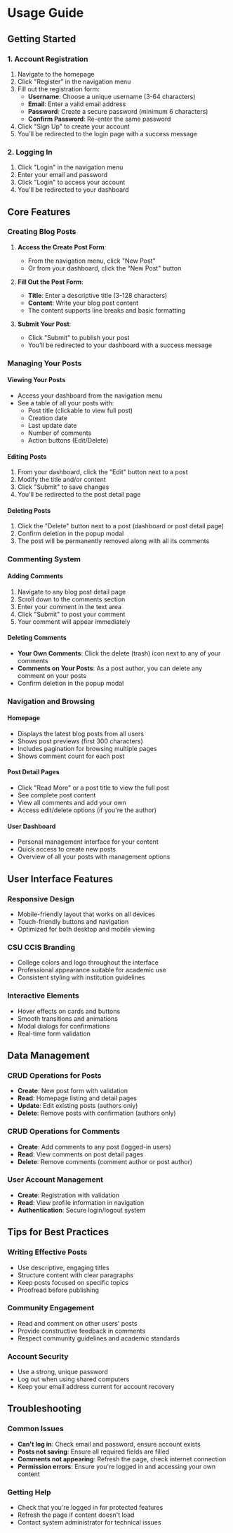 # Usage Guide

## Getting Started

### 1. Account Registration
1. Navigate to the homepage
2. Click "Register" in the navigation menu
3. Fill out the registration form:
   - **Username**: Choose a unique username (3-64 characters)
   - **Email**: Enter a valid email address
   - **Password**: Create a secure password (minimum 6 characters)
   - **Confirm Password**: Re-enter the same password
4. Click "Sign Up" to create your account
5. You'll be redirected to the login page with a success message

### 2. Logging In
1. Click "Login" in the navigation menu
2. Enter your email and password
3. Click "Login" to access your account
4. You'll be redirected to your dashboard

## Core Features

### Creating Blog Posts

1. **Access the Create Post Form**:
   - From the navigation menu, click "New Post"
   - Or from your dashboard, click the "New Post" button

2. **Fill Out the Post Form**:
   - **Title**: Enter a descriptive title (3-128 characters)
   - **Content**: Write your blog post content
   - The content supports line breaks and basic formatting

3. **Submit Your Post**:
   - Click "Submit" to publish your post
   - You'll be redirected to your dashboard with a success message

### Managing Your Posts

#### Viewing Your Posts
- Access your dashboard from the navigation menu
- See a table of all your posts with:
  - Post title (clickable to view full post)
  - Creation date
  - Last update date
  - Number of comments
  - Action buttons (Edit/Delete)

#### Editing Posts
1. From your dashboard, click the "Edit" button next to a post
2. Modify the title and/or content
3. Click "Submit" to save changes
4. You'll be redirected to the post detail page

#### Deleting Posts
1. Click the "Delete" button next to a post (dashboard or post detail page)
2. Confirm deletion in the popup modal
3. The post will be permanently removed along with all its comments

### Commenting System

#### Adding Comments
1. Navigate to any blog post detail page
2. Scroll down to the comments section
3. Enter your comment in the text area
4. Click "Submit" to post your comment
5. Your comment will appear immediately

#### Deleting Comments
- **Your Own Comments**: Click the delete (trash) icon next to any of your comments
- **Comments on Your Posts**: As a post author, you can delete any comment on your posts
- Confirm deletion in the popup modal

### Navigation and Browsing

#### Homepage
- Displays the latest blog posts from all users
- Shows post previews (first 300 characters)
- Includes pagination for browsing multiple pages
- Shows comment count for each post

#### Post Detail Pages
- Click "Read More" or a post title to view the full post
- See complete post content
- View all comments and add your own
- Access edit/delete options (if you're the author)

#### User Dashboard
- Personal management interface for your content
- Quick access to create new posts
- Overview of all your posts with management options

## User Interface Features

### Responsive Design
- Mobile-friendly layout that works on all devices
- Touch-friendly buttons and navigation
- Optimized for both desktop and mobile viewing

### CSU CCIS Branding
- College colors and logo throughout the interface
- Professional appearance suitable for academic use
- Consistent styling with institution guidelines

### Interactive Elements
- Hover effects on cards and buttons
- Smooth transitions and animations
- Modal dialogs for confirmations
- Real-time form validation

## Data Management

### CRUD Operations for Posts
- **Create**: New post form with validation
- **Read**: Homepage listing and detail pages
- **Update**: Edit existing posts (authors only)
- **Delete**: Remove posts with confirmation (authors only)

### CRUD Operations for Comments
- **Create**: Add comments to any post (logged-in users)
- **Read**: View comments on post detail pages
- **Delete**: Remove comments (comment author or post author)

### User Account Management
- **Create**: Registration with validation
- **Read**: View profile information in navigation
- **Authentication**: Secure login/logout system

## Tips for Best Practices

### Writing Effective Posts
- Use descriptive, engaging titles
- Structure content with clear paragraphs
- Keep posts focused on specific topics
- Proofread before publishing

### Community Engagement
- Read and comment on other users' posts
- Provide constructive feedback in comments
- Respect community guidelines and academic standards

### Account Security
- Use a strong, unique password
- Log out when using shared computers
- Keep your email address current for account recovery

## Troubleshooting

### Common Issues
- **Can't log in**: Check email and password, ensure account exists
- **Posts not saving**: Ensure all required fields are filled
- **Comments not appearing**: Refresh the page, check internet connection
- **Permission errors**: Ensure you're logged in and accessing your own content

### Getting Help
- Check that you're logged in for protected features
- Refresh the page if content doesn't load
- Contact system administrator for technical issues